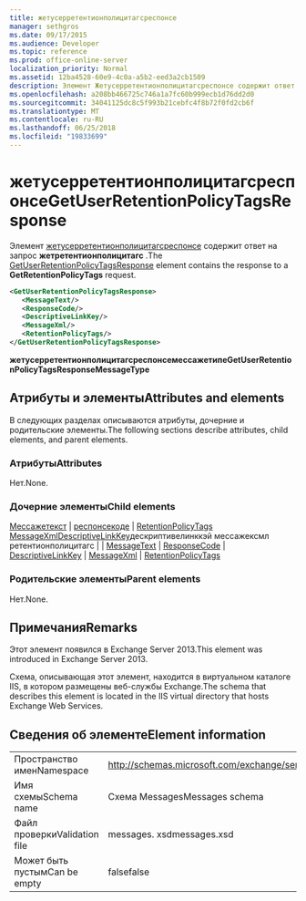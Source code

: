 ```yaml
---
title: жетусерретентионполицитагсреспонсе
manager: sethgros
ms.date: 09/17/2015
ms.audience: Developer
ms.topic: reference
ms.prod: office-online-server
localization_priority: Normal
ms.assetid: 12ba4528-60e9-4c0a-a5b2-eed3a2cb1509
description: Элемент Жетусерретентионполицитагсреспонсе содержит ответ на запрос Жетретентионполицитагс.
ms.openlocfilehash: a208bb466725c746a1a7fc60b999ecb1d76dd2d0
ms.sourcegitcommit: 34041125dc8c5f993b21cebfc4f8b72f0fd2cb6f
ms.translationtype: MT
ms.contentlocale: ru-RU
ms.lasthandoff: 06/25/2018
ms.locfileid: "19833699"
---
```

# <a name="getuserretentionpolicytagsresponse"></a><span data-ttu-id="b401e-103">жетусерретентионполицитагсреспонсе</span><span class="sxs-lookup"><span data-stu-id="b401e-103">GetUserRetentionPolicyTagsResponse</span></span>

<span data-ttu-id="b401e-104">Элемент [жетусерретентионполицитагсреспонсе](getuserretentionpolicytagsresponse.md) содержит ответ на запрос **жетретентионполицитагс** .</span><span class="sxs-lookup"><span data-stu-id="b401e-104">The [GetUserRetentionPolicyTagsResponse](getuserretentionpolicytagsresponse.md) element contains the response to a **GetRetentionPolicyTags** request.</span></span> 
  
```XML
<GetUserRetentionPolicyTagsResponse>
   <MessageText/>
   <ResponseCode/>
   <DescriptiveLinkKey/>
   <MessageXml/>
   <RetentionPolicyTags/>
</GetUserRetentionPolicyTagsResponse>
```

 <span data-ttu-id="b401e-105">**жетусерретентионполицитагсреспонсемессажетипе**</span><span class="sxs-lookup"><span data-stu-id="b401e-105">**GetUserRetentionPolicyTagsResponseMessageType**</span></span>
## <a name="attributes-and-elements"></a><span data-ttu-id="b401e-106">Атрибуты и элементы</span><span class="sxs-lookup"><span data-stu-id="b401e-106">Attributes and elements</span></span>

<span data-ttu-id="b401e-107">В следующих разделах описываются атрибуты, дочерние и родительские элементы.</span><span class="sxs-lookup"><span data-stu-id="b401e-107">The following sections describe attributes, child elements, and parent elements.</span></span>
  
### <a name="attributes"></a><span data-ttu-id="b401e-108">Атрибуты</span><span class="sxs-lookup"><span data-stu-id="b401e-108">Attributes</span></span>

<span data-ttu-id="b401e-109">Нет.</span><span class="sxs-lookup"><span data-stu-id="b401e-109">None.</span></span>
  
### <a name="child-elements"></a><span data-ttu-id="b401e-110">Дочерние элементы</span><span class="sxs-lookup"><span data-stu-id="b401e-110">Child elements</span></span>

<span data-ttu-id="b401e-111">[Мессажетекст](messagetext.md) | [респонсекоде](responsecode.md) | [RetentionPolicyTags](retentionpolicytags.md) [MessageXml](messagexml.md)[DescriptiveLinkKey](descriptivelinkkey.md)дескриптивелинккэй мессажексмл ретентионполицитагс |  | </span><span class="sxs-lookup"><span data-stu-id="b401e-111">[MessageText](messagetext.md) | [ResponseCode](responsecode.md) | [DescriptiveLinkKey](descriptivelinkkey.md) | [MessageXml](messagexml.md) | [RetentionPolicyTags](retentionpolicytags.md)</span></span>
  
### <a name="parent-elements"></a><span data-ttu-id="b401e-112">Родительские элементы</span><span class="sxs-lookup"><span data-stu-id="b401e-112">Parent elements</span></span>

<span data-ttu-id="b401e-113">Нет.</span><span class="sxs-lookup"><span data-stu-id="b401e-113">None.</span></span>
  
## <a name="remarks"></a><span data-ttu-id="b401e-114">Примечания</span><span class="sxs-lookup"><span data-stu-id="b401e-114">Remarks</span></span>

<span data-ttu-id="b401e-115">Этот элемент появился в Exchange Server 2013.</span><span class="sxs-lookup"><span data-stu-id="b401e-115">This element was introduced in Exchange Server 2013.</span></span>
  
<span data-ttu-id="b401e-116">Схема, описывающая этот элемент, находится в виртуальном каталоге IIS, в котором размещены веб-службы Exchange.</span><span class="sxs-lookup"><span data-stu-id="b401e-116">The schema that describes this element is located in the IIS virtual directory that hosts Exchange Web Services.</span></span>
  
## <a name="element-information"></a><span data-ttu-id="b401e-117">Сведения об элементе</span><span class="sxs-lookup"><span data-stu-id="b401e-117">Element information</span></span>

|||
|:-----|:-----|
|<span data-ttu-id="b401e-118">Пространство имен</span><span class="sxs-lookup"><span data-stu-id="b401e-118">Namespace</span></span>  <br/> |http://schemas.microsoft.com/exchange/services/2006/messages  <br/> |
|<span data-ttu-id="b401e-119">Имя схемы</span><span class="sxs-lookup"><span data-stu-id="b401e-119">Schema name</span></span>  <br/> |<span data-ttu-id="b401e-120">Схема Messages</span><span class="sxs-lookup"><span data-stu-id="b401e-120">Messages schema</span></span>  <br/> |
|<span data-ttu-id="b401e-121">Файл проверки</span><span class="sxs-lookup"><span data-stu-id="b401e-121">Validation file</span></span>  <br/> |<span data-ttu-id="b401e-122">messages. xsd</span><span class="sxs-lookup"><span data-stu-id="b401e-122">messages.xsd</span></span>  <br/> |
|<span data-ttu-id="b401e-123">Может быть пустым</span><span class="sxs-lookup"><span data-stu-id="b401e-123">Can be empty</span></span>  <br/> |<span data-ttu-id="b401e-124">false</span><span class="sxs-lookup"><span data-stu-id="b401e-124">false</span></span>  <br/> |
   

